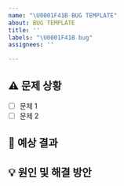 ```yaml
---
name: "\U0001F41B BUG TEMPLATE"
about: BUG TEMPLATE
title: ''
labels: "\U0001F41B bug"
assignees: ''

---
```


## ⚠️ 문제 상황
- [ ] 문제 1
- [ ] 문제 2

## 🥹 예상 결과
<!-- 예상했던 정상적인 결과가 어떤 것이었는지 설명해 주세요 -->

## 💡 원인 및 해결 방안
<!-- 문제 원인과 해결 방안, 참고 자료 등을 첨부해 주세요 -->
